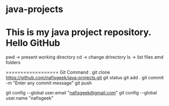 # java-projects
This is my java project repository.
Hello GitHub
=====================

pwd -> present working directory
cd <path> -> change drirectory
ls -> list files amd folders

==================
Git Command :
git clone https://github.com/nafisgeek/java-projects.git
git status
git add .
git commit -m "Enter any commit message"
git push

git config --global user.email "nafisgeek@gmail.com"
git config --global user.name "nafisgeek"


